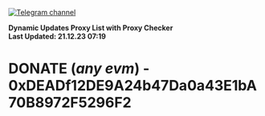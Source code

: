 [![Telegram channel](https://img.shields.io/endpoint?url=https://runkit.io/damiankrawczyk/telegram-badge/branches/master?url=https://t.me/n4z4v0d)](https://t.me/n4z4v0d) 

**Dynamic Updates Proxy List with Proxy Checker**  
**Last Updated: 21.12.23 07:19**

# DONATE (_any evm_) - 0xDEADf12DE9A24b47Da0a43E1bA70B8972F5296F2

